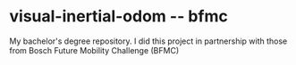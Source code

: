 # visual-inertial-odom -- bfmc
My bachelor's degree repository. I did this project in partnership with those from Bosch Future Mobility Challenge (BFMC)
